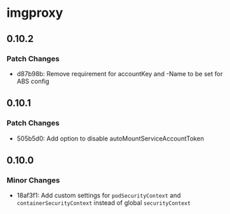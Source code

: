 # imgproxy

## 0.10.2

### Patch Changes

- d87b98b: Remove requirement for accountKey and -Name to be set for ABS config

## 0.10.1

### Patch Changes

- 505b5d0: Add option to disable autoMountServiceAccountToken

## 0.10.0

### Minor Changes

- 18af3f1: Add custom settings for `podSecurityContext` and `containerSecurityContext` instead of global `securityContext`
